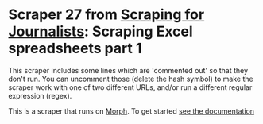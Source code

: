 # Scraper 27 from [Scraping for Journalists](https://leanpub.com/scrapingforjournalists/): Scraping Excel spreadsheets part 1

This scraper includes some lines which are 'commented out' so that they don't run. You can uncomment those (delete the hash symbol) to make the scraper work with one of two different URLs, and/or run a different regular expression (regex).

This is a scraper that runs on [Morph](https://morph.io). To get started [see the documentation](https://morph.io/documentation)

